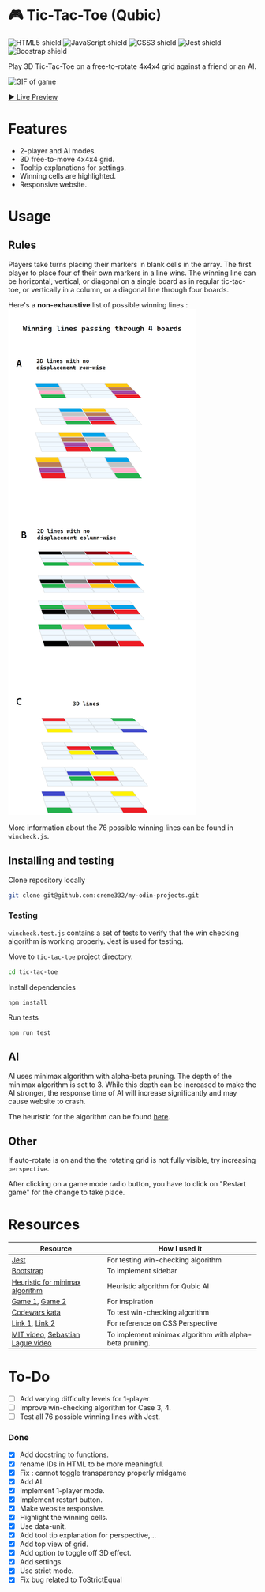 # 🎮 Tic-Tac-Toe (Qubic)
![HTML5 shield](https://img.shields.io/badge/-HTML5-blue)
![JavaScript shield](https://img.shields.io/badge/-JavaScript-yellow)
![CSS3 shield](https://img.shields.io/badge/-CSS3-orange)
![Jest shield](https://img.shields.io/badge/-Jest-red)
![Boostrap shield](https://img.shields.io/badge/Bootstrap-5.2.2-brightgreen)

Play 3D Tic-Tac-Toe on a free-to-rotate 4x4x4 grid against a friend or an AI. 

![GIF of game](assets/ttt.gif)

[▶ Live Preview](https://creme332.github.io/my-odin-projects/tic-tac-toe/)

# Features
- 2-player and AI modes.  
- 3D free-to-move 4x4x4 grid.
- Tooltip explanations for settings.
- Winning cells are highlighted.
- Responsive website.

# Usage

## Rules
Players take turns placing their markers in blank cells in the array. The first player to place four of their own markers in a line wins. The winning line can be horizontal, vertical, or diagonal on a single board as in regular tic-tac-toe, or vertically in a column, or a diagonal line through four boards. 

Here's a **non-exhaustive** list of possible winning lines :
![A diagram showing all possible lines which passes thrugh exactly 4 boards](assets/wins.png)

More information about the 76 possible winning lines can be found in `wincheck.js`.

## Installing and testing

Clone repository locally
```bash
git clone git@github.com:creme332/my-odin-projects.git
```

### Testing
`wincheck.test.js` contains a set of tests to verify that the win checking algorithm is working properly. Jest is used for testing.

Move to `tic-tac-toe` project directory.
 ```bash
cd tic-tac-toe 
 ```

Install dependencies 
```
npm install
```
Run tests 
 ```
 npm run test
 ```
## AI
AI uses minimax algorithm with alpha-beta pruning. The depth of the minimax algorithm is set to 3. While this depth can be increased to make the AI stronger, the response time of AI will increase significantly and may cause website to crash.

The heuristic for the algorithm can be found [here](https://github.com/ghorned/Qubic#heuristic).

## Other
If auto-rotate is on and the the rotating grid is not fully visible, try increasing `perspective`.

After clicking on a game mode radio button, you have to click on "Restart game" for the change to take place.

# Resources

Resource | How I used it
---|---
[Jest](https://jestjs.io/docs/getting-started)  | For testing win-checking algorithm
[Bootstrap](https://getbootstrap.com/docs/5.2/getting-started/introduction/) | To implement sidebar
[Heuristic for minimax algorithm](https://github.com/ghorned/Qubic#heuristic) | Heuristic algorithm for Qubic AI
[Game 1](https://www.mathsisfun.com/games/foursight-3d-tic-tac-toe.html), [Game 2](https://github.com/klimbin/Qubic) | For inspiration
[Codewars kata](https://www.codewars.com/kata/5aa67541373c2e69a20000c9) | To test win-checking algorithm
 [Link 1](https://css-tricks.com/how-css-perspective-works/), [Link 2](https://3dtransforms.desandro.com/perspective)| For reference on CSS Perspective
[MIT video](https://www.youtube.com/watch?v=STjW3eH0Cik&ab_channel=MITOpenCourseWare), [Sebastian Lague video](https://www.youtube.com/watch?v=l-hh51ncgDI&t=142s&ab_channel=SebastianLague)| To implement minimax algorithm with alpha-beta pruning.

# To-Do
- [ ] Add varying difficulty levels for 1-player
- [ ] Improve win-checking algorithm for Case 3, 4.
- [ ] Test all 76 possible winning lines with Jest.

### Done
- [x] Add docstring to functions.
- [x] rename IDs in HTML to be more meaningful.
- [x] Fix : cannot toggle transparency properly midgame
- [x] Add AI.
- [x] Implement 1-player mode.
- [x] Implement restart button.
- [x] Make website responsive.
- [x] Highlight the winning cells. 
- [x] Use data-unit.
- [x] Add tool tip explanation for perspective,...
- [x] Add top view of grid.
- [x] Add option to toggle off 3D effect.
- [x] Add settings.
- [x] Use strict mode.
- [x] Fix bug related to ToStrictEqual
